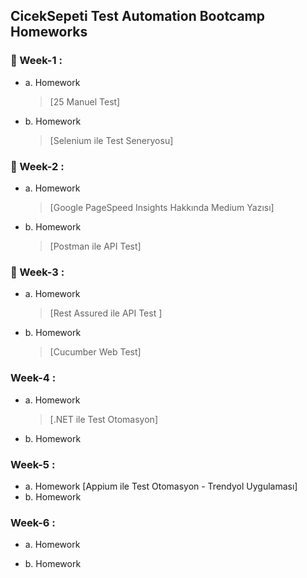## CicekSepeti Test Automation Bootcamp Homeworks
	 
###  🚀 Week-1 :
   - a. Homework
      > [25 Manuel Test]
   - b. Homework
      > [Selenium ile Test Seneryosu]
	 
	 
###  🚀 Week-2  :
   - a. Homework
      >  [Google PageSpeed Insights Hakkında Medium Yazısı]
   - b. Homework
      >  [Postman ile API Test]
	 
###  🚀 Week-3 :
   - a. Homework
      >  [Rest Assured ile API Test ]
   - b. Homework
      >  [Cucumber Web Test]
  

###   Week-4 :
   - a. Homework
     >  [.NET ile Test Otomasyon]
   
   - b. Homework

	 
###   Week-5 :
   - a. Homework
        [Appium ile Test Otomasyon - Trendyol Uygulaması]
   - b. Homework
   
###   Week-6 :
   - a. Homework

   - b. Homework
